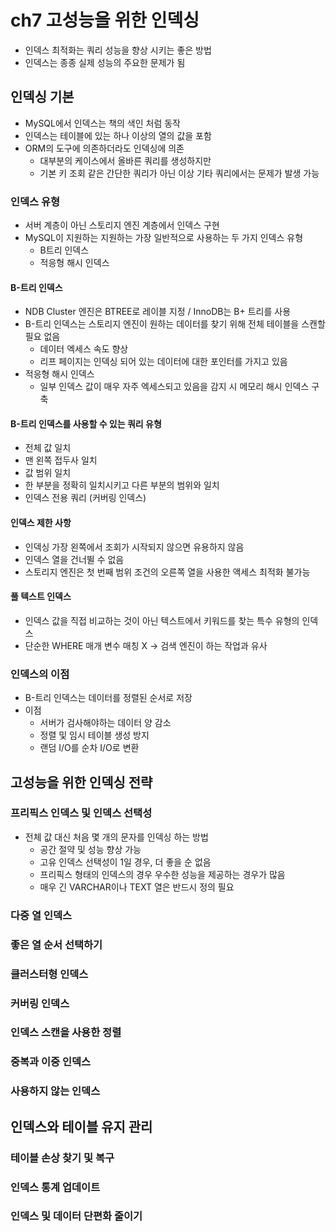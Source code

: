 # ch7 고성능을 위한 인덱싱

- 인덱스 최적화는 쿼리 성능을 향상 시키는 좋은 방법
- 인덱스는 종종 실제 성능의 주요한 문제가 됨

## 인덱싱 기본

- MySQL에서 인덱스는 책의 색인 처럼 동작
- 인덱스는 테이블에 있는 하나 이상의 열의 값을 포함
- ORM의 도구에 의존하더라도 인덱싱에 의존
    - 대부분의 케이스에서 올바른 쿼리를 생성하지만
    - 기본 키 조회 같은 간단한 쿼리가 아닌 이상 기타 쿼리에서는 문제가 발생 가능

### 인덱스 유형

- 서버 계층이 아닌 스토리지 엔진 계층에서 인덱스 구현
- MySQL이 지원하는 지원하는 가장 일반적으로 사용하는 두 가지 인덱스 유형
    - B트리 인덱스
    - 적응형 해시 인덱스

#### B-트리 인덱스

- NDB Cluster 엔진은 BTREE로 레이블 지정 / InnoDB는 B+ 트리를 사용
- B-트리 인덱스는 스토리지 엔진이 원하는 데이터를 찾기 위해 전체 테이블을 스캔할 필요 없음
    - 데이터 엑세스 속도 향상
    - 리프 페이지는 인덱싱 되어 있는 데이터에 대한 포인터를 가지고 있음
- 적응형 해시 인덱스
    - 일부 인덱스 값이 매우 자주 엑세스되고 있음을 감지 시 메모리 해시 인덱스 구축

#### B-트리 인덱스를 사용할 수 있는 쿼리 유형

- 전체 값 일치
- 맨 왼쪽 접두사 일치
- 값 범위 일치
- 한 부분을 정확히 일치시키고 다른 부분의 범위와 일치
- 인덱스 전용 쿼리 (커버링 인덱스)

#### 인덱스 제한 사항

- 인덱싱 가장 왼쪽에서 조회가 시작되지 않으면 유용하지 않음
- 인덱스 열을 건너뛸 수 없음
- 스토리지 엔진은 첫 번째 범위 조건의 오른쪽 열을 사용한 액세스 최적화 불가능

#### 풀 텍스트 인덱스

- 인덱스 값을 직접 비교하는 것이 아닌 텍스트에서 키워드를 찾는 특수 유형의 인덱스
- 단순한 WHERE 매개 변수 매칭 X -> 검색 엔진이 하는 작업과 유사

### 인덱스의 이점

- B-트리 인덱스는 데이터를 정렬된 순서로 저장
- 이점
    - 서버가 검사해야하는 데이터 양 감소
    - 정렬 및 임시 테이블 생성 방지
    - 랜덤 I/O를 순차 I/O로 변환

## 고성능을 위한 인덱싱 전략

### 프리픽스 인덱스 및 인덱스 선택성

- 전체 값 대신 처음 몇 개의 문자를 인덱싱 하는 방법
    - 공간 절약 및 성능 향상 가능
    - 고유 인덱스 선택성이 1일 경우, 더 좋을 순 없음
    - 프리픽스 형태의 인덱스의 경우 우수한 성능을 제공하는 경우가 많음
    - 매우 긴 VARCHAR이나 TEXT 열은 반드시 정의 필요

### 다중 열 인덱스

### 좋은 열 순서 선택하기

### 클러스터형 인덱스

### 커버링 인덱스

### 인덱스 스캔을 사용한 정렬

### 중복과 이중 인덱스

### 사용하지 않는 인덱스

## 인덱스와 테이블 유지 관리

### 테이블 손상 찾기 및 복구

### 인덱스 통계 업데이트

### 인덱스 및 데이터 단편화 줄이기